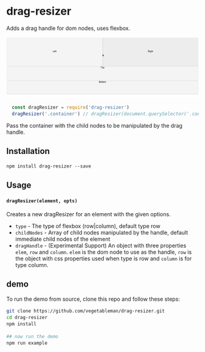 # drag-resizer

Adds a drag handle for dom nodes, uses flexbox.

![img](https://raw.githubusercontent.com/vegetableman/drag-resizer/master/example.gif)

```js
  const dragResizer = require('drag-resizer')
  dragResizer('.container') // dragResizer(document.querySelector('.container'))
```

Pass the container with the child nodes to be manipulated by the drag handle.

## Installation

`npm install drag-resizer --save`


## Usage

#### `dragResizer(element, opts)`

Creates a new dragResizer for an element with the given options.

- `type` - The type of flexbox (row|column), default type row
- `childNodes` - Array of child nodes manipulated by the handle, default immediate child nodes of the element
- `dragHandle` - (Experimental Support) An object with three properties `elem`, `row` and `column`. `elem` is the dom node to use as the handle, `row` is the object with css properties used when type is row and `column` is for type column. 

## demo

To run the demo from source, clone this repo and follow these steps:

```sh
git clone https://github.com/vegetableman/drag-resizer.git
cd drag-resizer
npm install

## now run the demo 
npm run example
```

